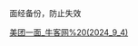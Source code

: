 面经备份，防止失效

[美团一面_牛客网%20(2024_9_4)](./美团一面_牛客网%20(2024_9_4%2011_38_32).html)

<!-- [腾讯金融科技后端三面_牛客网(2024_9_4)](./腾讯金融科技后端三面_牛客网%20(2024_9_4%2011_38_53).html) -->